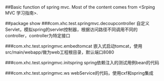 ##Basic function of spring mvc.
Most of the content comes from <Srping MVC 学习指南>.

##package show
###com.xhc.test.springmvc.decoupcontroller
自定义Servlet，模拟spring的servlet控制器，根据访问路径不同调用不同的controller，controller为特定接口

###com.xhc.test.springmvc.embedtomcat
嵌入式启动tomcat，使用src/main/webapp/做为web工程根目录，默认端口8080

###com.xhc.test.springmvc.initspring
spring依赖注入的测试用例bean的代码

###com.xhc.test.springmvc.ws
webService的代码，使用cxf和spring集成